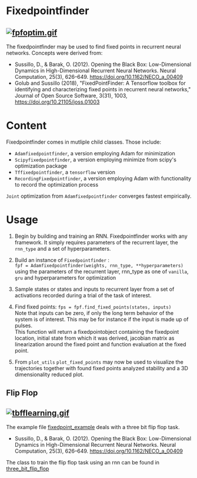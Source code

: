 # Fixedpointfinder

[![fpfoptim.gif](https://i.postimg.cc/63W65W9Q/fpfoptim.gif)](https://postimg.cc/1gd1vZVx)
---
The fixedpointfinder may be used to find fixed points in recurrent neural networks.
Concepts were derived from:

* Sussillo, D., & Barak, O. (2012). Opening the Black Box: Low-Dimensional Dynamics in High-Dimensional Recurrent Neural Networks. Neural Computation, 25(3), 626–649. https://doi.org/10.1162/NECO_a_00409
* Golub and Sussillo (2018), "FixedPointFinder: A Tensorflow toolbox for identifying and characterizing fixed points in recurrent neural networks," Journal of Open Source Software, 3(31), 1003, https://doi.org/10.21105/joss.01003

# Content
Fixedpointfinder comes in mutliple child classes. Those include:
  * `Adamfixedpointfinder`, a version employing Adam for minimization
  * `Scipyfixedpointfinder`, a version employing minimize from scipy's optimization package
  * `Tffixedpointfinder`, a `tensorflow` version
  * `RecordingFixedpointfinder`, a version employing Adam with functionality to record the optimization process
  
`Joint` optimization from `Adamfixedpointfinder` converges fastest empirically.
# Usage

1. Begin by building and training an RNN. Fixedpointfinder works with any framework. It simply requires 
parameters of the recurrent layer, the `rnn_type` and a set of hyperparameters.

2. Build an instance of `Fixedpointfinder` :  
`fpf = Adamfixedpointfinder(weights, rnn_type, **hyperparameters)`  
using the parameters of the recurrent layer, rnn_type as one of `vanilla`, `gru` and hyperparameters for optimization

3. Sample states or states and inputs to recurrent layer from a set of activations recorded during a trial of the task of interest.

4.  Find fixed points: `fps = fpf.find_fixed_points(states, inputs)`  
Note that inputs can be zero, if only the long term behavior of the system is of interest. This may be for instance if the 
input is made up of pulses.   
This function will return a fixedpointobject containing the fixedpoint location, initial state from which it was derived, 
jacobian matrix as linearization around the fixed point and function evaluation at the fixed point.

5. From `plot_utils` `plot_fixed_points` may now be used to visualize the trajectories together with found fixed points 
analyzed stability and a 3D dimensionality reduced plot. 

## Flip Flop

[![tbfflearning.gif](https://i.postimg.cc/0j8sJNNH/tbfflearning.gif)](https://postimg.cc/ZBDgG4pr)
---

The example file [fixedpoint_example](fixedpoint_example.py) deals with a three bit flip flop task.

* Sussillo, D., & Barak, O. (2012). Opening the Black Box: Low-Dimensional Dynamics in High-Dimensional Recurrent Neural Networks. Neural Computation, 25(3), 626–649. https://doi.org/10.1162/NECO_a_00409

The class to train the flip flop task using an rnn can be found in [three_bit_flip_flop](three_bit_flip_flop.py)

